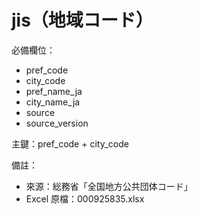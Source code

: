 # jis（地域コード）

必備欄位：
- pref_code
- city_code
- pref_name_ja
- city_name_ja
- source
- source_version

主鍵：pref_code + city_code

備註：
- 來源：総務省「全国地方公共団体コード」
- Excel 原檔：000925835.xlsx
